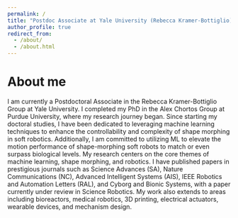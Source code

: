 ```yaml
---
permalink: /
title: "Postdoc Associate at Yale University (Rebecca Kramer-Bottiglio)"
author_profile: true
redirect_from: 
  - /about/
  - /about.html
---
```


About me
======
I am currently a Postdoctoral Associate in the Rebecca Kramer-Bottiglio Group at Yale University. I completed my PhD in the Alex Chortos Group at Purdue University, where my research journey began. Since starting my doctoral studies, I have been dedicated to leveraging machine learning techniques to enhance the controllability and complexity of shape morphing in soft robotics. Additionally, I am committed to utilizing ML to elevate the motion performance of shape-morphing soft robots to match or even surpass biological levels. My research centers on the core themes of machine learning, shape morphing, and robotics. I have published papers in prestigious journals such as Science Advances (SA), Nature Communications (NC), Advanced Intelligent Systems (AIS), IEEE Robotics and Automation Letters (RAL), and Cyborg and Bionic Systems, with a paper currently under review in Science Robotics. My work also extends to areas including bioreactors, medical robotics, 3D printing, electrical actuators, wearable devices, and mechanism design.
